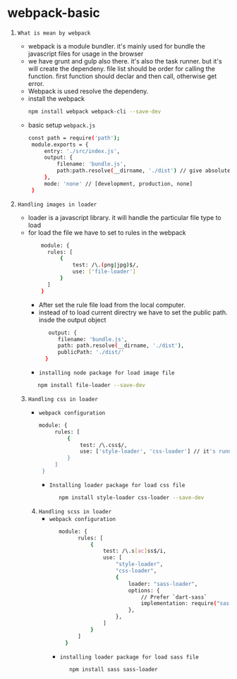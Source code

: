 # webpack-basic
1. ```What is mean by webpack```
   - webpack is a module bundler. it's mainly used for bundle the javascript files for usage in the browser
   - we have grunt and gulp also there. it's also the task runner. but it's will create the dependeny. file list should be order for calling the function. first function should declar and then call, otherwise get error.
   - Webpack is used resolve the dependeny.
   - install the webpack
     ```sh
     npm install webpack webpack-cli --save-dev
     ```
   - basic setup ```webpack.js```
     ```sh
     const path = require('path');
      module.exports = {
          entry: './src/index.js',
          output: {
              filename: 'bundle.js',
              path:path.resolve(__dirname, './dist') // give absolute path
          },
          mode: 'none' // [development, production, none]
      }
     ```
     
2. ```Handling images in loader```
   - loader is a javascript library. it will handle the particular file type to load
   - for load the file we have to set to rules in the webpack
     ```sh
         module: {
           rules: [
               {
                   test: /\.(png|jpg)$/,
                   use: ['file-loader']
               }
           ]
         }
      ```
     - After set the rule file load from the local computer.
     - instead of to load current directry we have to set the public path. insde the output object
        ```sh
           output: {
              filename: 'bundle.js',
              path: path.resolve(__dirname, './dist'),
              publicPath: './dist/'
          }
        ```
      - ```installing node package for load image file```
       ```sh
          npm install file-loader --save-dev
       ```
   3. ```Handling css in loader```
      - ```webpack configuration```
         ```sh
         module: {
              rules: [
                  {
                      test: /\.css$/,
                      use: ['style-loader', 'css-loader'] // it's running right to left. css-loader used to load the css file and style-loader used to display in the html
                  }
              ]
          }
         ```
        - ```Installing loader package for load css file```
          ```sh
             npm install style-loader css-loader --save-dev
          ```

      4. ```Handling scss in loader```
         - ```webpack configuration```
           ```sh
              module: {
                    rules: [
                        {
                            test: /\.s[ac]ss$/i,
                            use: [
                                "style-loader",
                                "css-loader",
                                {
                                    loader: "sass-loader",
                                    options: {
                                        // Prefer `dart-sass`
                                        implementation: require("sass"),
                                    },
                                },
                            ]
                        }
                    ]
                }
              ```
           - ```installing loader package for load sass file```
             ```sh
                npm install sass sass-loader
             ```
         
      
